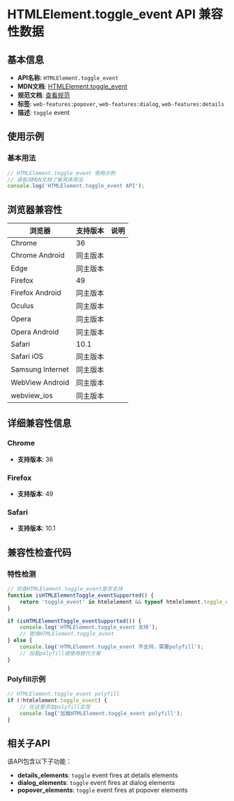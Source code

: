 # HTMLElement.toggle_event API 兼容性数据

## 基本信息

- **API名称**: `HTMLElement.toggle_event`
- **MDN文档**: [HTMLElement.toggle_event](https://developer.mozilla.org/docs/Web/API/HTMLElement/toggle_event)
- **规范文档**: [查看规范](https://html.spec.whatwg.org/multipage/indices.html#event-toggle)
- **标签**: `web-features:popover`, `web-features:dialog`, `web-features:details`
- **描述**: `toggle` event

## 使用示例

### 基本用法

```javascript
// HTMLElement.toggle_event 使用示例
// 请查阅MDN文档了解具体用法
console.log('HTMLElement.toggle_event API');
```

## 浏览器兼容性

| 浏览器 | 支持版本 | 说明 |
|--------|----------|------|
| Chrome | 36 |  |
| Chrome Android | 同主版本 |  |
| Edge | 同主版本 |  |
| Firefox | 49 |  |
| Firefox Android | 同主版本 |  |
| Oculus | 同主版本 |  |
| Opera | 同主版本 |  |
| Opera Android | 同主版本 |  |
| Safari | 10.1 |  |
| Safari iOS | 同主版本 |  |
| Samsung Internet | 同主版本 |  |
| WebView Android | 同主版本 |  |
| webview_ios | 同主版本 |  |

## 详细兼容性信息

### Chrome

- **支持版本**: 36

### Firefox

- **支持版本**: 49

### Safari

- **支持版本**: 10.1

## 兼容性检查代码

### 特性检测

```javascript
// 检查HTMLElement.toggle_event是否支持
function isHTMLElementToggle_eventSupported() {
    return 'toggle_event' in htmlelement && typeof htmlelement.toggle_event === 'function';
}

if (isHTMLElementToggle_eventSupported()) {
    console.log('HTMLElement.toggle_event 支持');
    // 使用HTMLElement.toggle_event
} else {
    console.log('HTMLElement.toggle_event 不支持，需要polyfill');
    // 加载polyfill或使用替代方案
}
```

### Polyfill示例

```javascript
// HTMLElement.toggle_event polyfill
if (!htmlelement.toggle_event) {
    // 在这里添加polyfill实现
    console.log('加载HTMLElement.toggle_event polyfill');
}
```

## 相关子API

该API包含以下子功能：

- **details_elements**: `toggle` event fires at details elements
- **dialog_elements**: `toggle` event fires at dialog elements
- **popover_elements**: `toggle` event fires at popover elements

